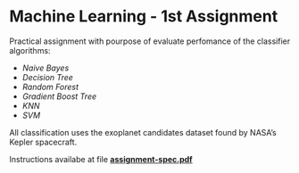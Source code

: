 # Machine Learning - 1st Assignment

Practical assignment with pourpose of evaluate perfomance of the classifier algorithms:

* _Naive Bayes_
* _Decision Tree_
* _Random Forest_
* _Gradient Boost Tree_
* _KNN_
* _SVM_

All classification uses the exoplanet candidates dataset found by NASA’s Kepler spacecraft.

Instructions availabe at file [**assignment-spec.pdf**](assignment-spec.pdf)